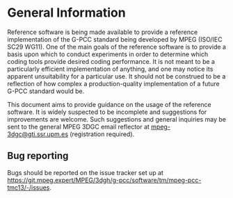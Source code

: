 General Information
===================

Reference software is being made available to provide a reference
implementation of the G-PCC standard being developed by MPEG (ISO/IEC SC29
WG11).  One of the main goals of the reference software is to provide a
basis upon which to conduct experiments in order to determine which coding
tools provide desired coding performance. It is not meant to be a
particularly efficient implementation of anything, and one may notice its
apparent unsuitability for a particular use. It should not be construed to
be a reflection of how complex a production-quality implementation of a
future G-PCC standard would be.

This document aims to provide guidance on the usage of the reference
software. It is widely suspected to be incomplete and suggestions for
improvements are welcome. Such suggestions and general inquiries may be
sent to the general MPEG 3DGC email reflector at
<mpeg-3dgc@gti.ssr.upm.es> (registration required).

Bug reporting
-------------
Bugs should be reported on the issue tracker set up at
<https://git.mpeg.expert/MPEG/3dgh/g-pcc/software/tm/mpeg-pcc-tmc13/-/issues>.

